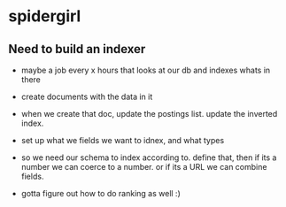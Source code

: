 # spidergirl

## Need to build an indexer

- maybe a job every x hours that looks at our db and indexes whats in there
- create documents with the data in it
- when we create that doc, update the postings list. update the inverted index.

- set up what we fields we want to idnex, and what types
- so we need our schema to index according to. define that, then if its a number we can coerce to a number. or if its a URL we can combine fields.

- gotta figure out how to do ranking as well :)

